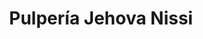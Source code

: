 ---
title: "Pulpería Jehova Nissi"
url: /san-pedro-sula/pulperia-jehova-nissi/
shop: Lebensmittel
---